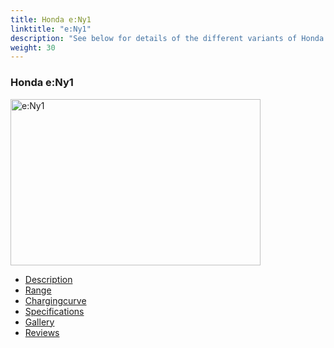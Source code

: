 ```yaml
---
title: Honda e:Ny1
linktitle: "e:Ny1"
description: "See below for details of the different variants of Honda e:Ny1"
weight: 30
---
```

<!-- markdownlint-disable MD033 -->
<!-- markdownlint-disable MD010 -->
<div class="container shadow p-3 mb-5 bg-body-tertiary rounded">
<h3>Honda e:Ny1</h3>
	<div class="row">
		<div class="col col-12 col-md-6">
			<a href="e_ny1/"><img src="https://media.evkx.net/multimedia/models/honda/e_ny1/e_ny1/main_1_xst.jpg" class="img-fluid" width="400px" height="266px" alt="e:Ny1" ></a>
		</div>
		<div class="col col-12 col-md-6">
			<ul class="list-group list-group-flush">
				<li class="list-group-item list-group-item-action"><a href="e_ny1/" class="text-decoration-none text-black"><i class="bi-car-front"></i> Description</a></li>
				<li class="list-group-item list-group-item-action"><a href="e_ny1/rangeandconsumption/" class="text-decoration-none text-black" ><i class="bi-file-earmark-bar-graph"></i> Range</a></li>
				<li class="list-group-item list-group-item-action"><a href="e_ny1/chargingcurve/" class="text-decoration-none text-black" ><i class="bi-battery-charging"></i> Chargingcurve</a></li>
				<li class="list-group-item list-group-item-action"><a href="e_ny1/specifications/" class="text-decoration-none text-black" ><i class="bi-layout-text-sidebar-reverse"></i> Specifications</a></li>
				<li class="list-group-item list-group-item-action"><a href="e_ny1/gallery/" class="text-decoration-none text-black" ><i class="bi-images"></i> Gallery</a></li>
				<li class="list-group-item list-group-item-action"><a href="e_ny1/reviews/" class="text-decoration-none text-black" ><i class="bi-person-video2"></i> Reviews</a></li>
			</ul>
		</div>
	</div>
</div>
